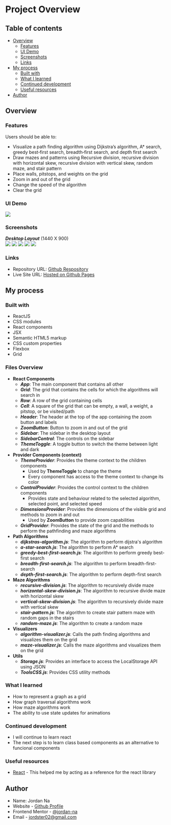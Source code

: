 # Project Overview

## Table of contents

-  [Overview](#overview)
   -  [Features](#features)
   -  [UI Demo](#ui-demo)
   -  [Screenshots](#screenshots)
   -  [Links](#links)
-  [My process](#my-process)
   -  [Built with](#built-with)
   -  [What I learned](#what-i-learned)
   -  [Continued development](#continued-development)
   -  [Useful resources](#useful-resources)
-  [Author](#author)

## Overview

### Features

Users should be able to:

- Visualize a path finding algorithm using Dijkstra’s algorithm, A* search, greedy best‐first search, breadth‐first search, and depth first search
- Draw mazes and patterns using Recursive division, recursive division with horizontal skew, recursive division with vertical skew, random maze, and stair pattern
- Place walls, pitstops, and weights on the grid
- Zoom in and out of the grid
- Change the speed of the algorithm
- Clear the grid

### UI Demo
![](./gifs/app-usage.gif)

### Screenshots

***Desktop Layout*** (1440 X 900)\
![](./screenshots/empty-grid.png)
![](./screenshots/searching.png)
![](./screenshots/found.png)
![](./screenshots/weights-empty.png)
![](./screenshots/weights-full.png)

### Links

- Repository URL: [Github Respository](https://github.com/jordan-na/path-finding-visualizer.git)
- Live Site URL: [Hosted on Github Pages](https://jordan-na.github.io/path-finding-visualizer/)

## My process

### Built with

- ReactJS
- CSS modules
- React components
- JSX
- Semantic HTML5 markup
- CSS custom properties
- Flexbox
- Grid

### Files Overview

- **React Components**
   - ***App***: The main component that contains all other
   - ***Grid***: The grid that contains the cells for which the algorithms will search in
   - ***Row***: A row of the grid containing cells
   - ***Cell***: A square of the grid that can be empty, a wall, a weight, a pitstop, or be visited/path
   - ***Header***: The header at the top of the app containing the zoom button and labels
   - ***ZoomButton***: Button to zoom in and out of the grid
   - ***Sidebar***: The sidebar in the desktop layout
   - ***SidebarControl***: The controls on the sidebar
   - ***ThemeToggle***: A toggle button to switch the theme between light and dark
- **Provider Components (context)**
   - ***ThemeProvider***: Provides the theme context to the children components
      - Used by **ThemeToggle** to change the theme
      - Every component has access to the theme context to change its color
   - ***ControlProvider***: Provides the control context to the children components
      - Provides state and behaviour related to the selected algorithm, selected point, and selected speed
   - ***DimensionsProvider***: Provides the dimensions of the visible grid and methods to zoom in and out
      - Used by **ZoomButton** to provide zoom capabilities
   - ***GridProvider***: Provides the state of the grid and the methods to perform the pathfinding and maze algorithms
- **Path Algorithms**
   - ***dijkstras-algorithm.js***: The algorithm to perform dijstra's algorithm
   - ***a-star-search.js***: The algorithm to perform A* search
   - ***greedy-best-first-search.js***: The algorithm to perform greedy best-first search
   - ***breadth-first-search.js***: The algorithm to perform breadth-first-search
   - ***depth-first-search.js***: The algorithm to perform depth-first search
- **Maze Algorithms**
   - ***recursive-division.js***: The algorithm to recursively divide maze
   - ***horizontal-skew-division.js***: The algorithm to recursive divide maze with horizontal skew
   - ***vertical-skew-division.js***: The algorithm to recursively divide maze with vertical skew
   - ***stair-pattern.js***: The algorithm to create stair pattern maze with random gaps in the stairs
   - ***random-maze.js***: The algorithm to create a random maze
- **Visualizers**
   - ***algorithm-visualizer.js***: Calls the path finding algorithms and visualizes them on the grid
   - ***maze-visualizer.js***: Calls the maze algorithms and visualizes them on the grid
- **Utils**
   - ***Storage.js***: Provides an interface to access the LocalStorage API using JSON
   - ***ToolsCSS.js***: Provides CSS utility methods

### What I learned

- How to represent a graph as a grid
- How graph traversal algorithms work
- How maze algorithms work
- The ability to use state updates for animations


### Continued development

-  I will continue to learn react
-  The next step is to learn class based components as an alternative to funcional components

### Useful resources

-  [React](https://reactjs.org/) - This helped me by acting as a reference for the react library

## Author

-  Name: Jordan Na
-  Website - [Github Profile](https://github.com/jordan-na)
-  Frontend Mentor - [@jordan-na](https://www.frontendmentor.io/profile/jordan-na)
-  Email - jordster02@gmail.com
